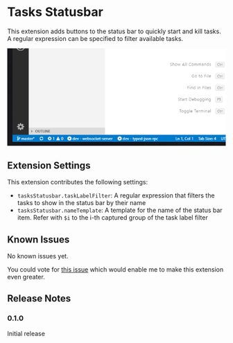 # Tasks Statusbar

This extension adds buttons to the status bar to quickly start and kill tasks.
A regular expression can be specified to filter available tasks.

![cli](docs/demo.gif)

## Extension Settings

This extension contributes the following settings:

* `tasksStatusbar.taskLabelFilter`: A regular expression that filters the tasks to show in the status bar by their name
* `tasksStatusbar.nameTemplate`: A template for the name of the status bar item. Refer with `$i` to the i-th captured group of the task label filter

## Known Issues

No known issues yet.

You could vote for [this issue](https://github.com/Microsoft/vscode/issues/27196) which would enable me to make this extension even greater.

## Release Notes

### 0.1.0

Initial release
